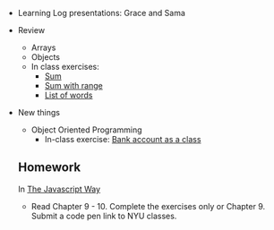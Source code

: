 
* Learning Log presentations: Grace and Sama 

* Review
  * Arrays
  * Objects
  * In class exercises: 
    * [Sum](https://github.com/thejsway/thejsway/blob/master/manuscript/chapter07.md#sum-of-values)
    * [Sum with range](https://eloquentjavascript.net/04_data.html#c_gV3XCKJAqj)
    * [List of words](https://github.com/thejsway/thejsway/blob/master/manuscript/chapter07.md#list-of-words)

* New things
  * Object Oriented Programming
    * In-class exercise: [Bank account as a class](https://github.com/thejsway/thejsway/blob/master/manuscript/chapter06.md#modeling-a-bank-account)


  ## Homework
  In [The Javascript Way](https://github.com/thejsway/thejsway)
    * Read Chapter 9 - 10. Complete the exercises only or Chapter 9. Submit a code pen link to NYU classes.


